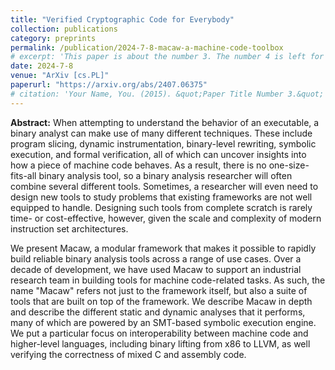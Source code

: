 ```yaml
---
title: "Verified Cryptographic Code for Everybody"
collection: publications
category: preprints
permalink: /publication/2024-7-8-macaw-a-machine-code-toolbox
# excerpt: 'This paper is about the number 3. The number 4 is left for future work.'
date: 2024-7-8
venue: "ArXiv [cs.PL]"
paperurl: "https://arxiv.org/abs/2407.06375"
# citation: 'Your Name, You. (2015). &quot;Paper Title Number 3.&quot; <i>Journal 1</i>. 1(3).'
---
```


**Abstract:** When attempting to understand the behavior of an executable, a binary analyst can make use of many different techniques. These include program slicing, dynamic instrumentation, binary-level rewriting, symbolic execution, and formal verification, all of which can uncover insights into how a piece of machine code behaves. As a result, there is no one-size-fits-all binary analysis tool, so a binary analysis researcher will often combine several different tools. Sometimes, a researcher will even need to design new tools to study problems that existing frameworks are not well equipped to handle. Designing such tools from complete scratch is rarely time- or cost-effective, however, given the scale and complexity of modern instruction set architectures.

We present Macaw, a modular framework that makes it possible to rapidly build reliable binary analysis tools across a range of use cases. Over a decade of development, we have used Macaw to support an industrial research team in building tools for machine code-related tasks. As such, the name "Macaw" refers not just to the framework itself, but also a suite of tools that are built on top of the framework. We describe Macaw in depth and describe the different static and dynamic analyses that it performs, many of which are powered by an SMT-based symbolic execution engine. We put a particular focus on interoperability between machine code and higher-level languages, including binary lifting from x86 to LLVM, as well verifying the correctness of mixed C and assembly code.

